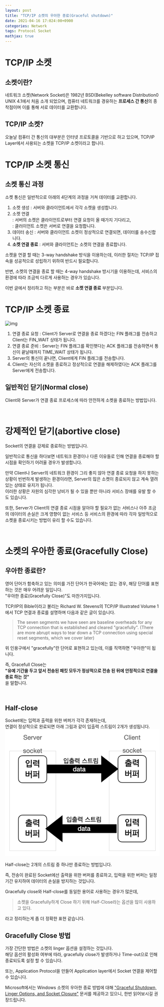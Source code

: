 ```yaml
---
layout: post
title: "TCP/IP 소켓의 우아한 종료(Graceful shutdown)"
date: 2021-04-16 17:024:00+0900
categories: Network
tags: Protocol Socket
mathjax: true
---
```


# TCP/IP 소켓
## 소켓이란?
네트워크 소켓(Network Socket)은 1982년 BSD(Bekelley software Distribution0 UNIX 4.1에서 처음 소개 되었으며, 컴퓨터 네트워크를 경유하는 **프로세스 간 통신**의 종착점이며 이를 통해 서로 데이터를 교환합니다.  

## TCP/IP 소켓?
오늘날 컴퓨터 간 통신의 대부분은 인터넷 프로토콜을 기반으로 하고 있으며, TCP/IP Layer에서 사용되는 소켓을 TCP/IP 소켓이라고 합니다.

# TCP/IP 소켓 통신
## 소켓 통신 과정
소켓 통신은 일반적으로 아래의 4단계의 과정을 거쳐 데이터를 교환합니다.  
1. 소켓 생성 : 서버와 클라이언트에서 각각 소켓을 생성합니다.  
2. 소켓 연결  
: 서버의 소켓은 클라이언트로부터 연결 요청이 올 때가지 기다리고,  
: 클러이언트 소켓은 서버로 연결을 요청합니다.
3. 데이터 송신 : 서버와 클라이언트 소켓이 정상적으로 연결되면, 데이터를 송수신합니다.
4. **소켓 연결 종료** : 서버와 클라이언트는 소켓의 연결을 종료합니다.

소켓을 연결 할 때는 3-way handshake 방식을 이용하는데, 이러한 절차는 TCP/IP 접속을 성공적으로 성립하기 위하여 반드시 필요합니다.

반변, 소켓의 연결을 종료 할 때는 4-way handshake 방시기을 이용하는데, 서비스의 환경에 따라 조금씩 다르게 사용하는 경우가 있습니다.  

이번 글에서 정리하고 하는 부분은 바로 **소켓 연결 종료** 부분입니다.

# TCP/IP 소켓 종료
![img](/resource/20210416/20210416-%20img-1.png)
1. 연결 종료 요청 : Client가 Server로 연결을 종료 하겠다는 FIN 플래그를 전송하고 Client는 FIN_WAIT 상태가 됩니다.  
2. 연결 종료 준비 : Server는 FIN 플래그를 확인햇다는 ACK 플래그를 전송하면서 통신이 끝날때까지 TIME_WAIT 상태가 됩니다.  
3. Server의 통신이 끝나면, Client에게 FIN 플래그를 전송합니다.  
4. Client는 자신의 소켓을 종료하고 정상적으로 연결을 해제하였다는 ACK 플래그를 Server에게 전송합니다.  

## 일반적인 닫기(Normal close)
Client와 Server가 연결 종료 프로세스에 따라 안전하게 소켓을 종료하는 방법입니다.  

<br>

# 강제적인 닫기(abortive close)  
Socket의 연결을 강제로 종료하는 방법입니다.  

일반적으로 통신을 하다보면 네트워크 환경이나 다른 이유들로 인해 연결을 종료해야 할 시점을 확인하기 어려울 경우가 발생합니다.  

만약 Client나 Server의 네트워크 환경이 그리 좋지 않아 연결 종료 요청을 하지 못하는 상황이 빈번하게 발생하는 환경이라면, Server의 많은 소켓이 종료되지 않고 계속 열려 있는 상태로 유지가 됩니다.  
이러한 상황은 자원의 심각한 낭비가 될 수 있을 뿐만 아니라 서비스 장애를 유발 할 수도 있습니다.  

또한, Server가 Client의 연결 종료 시점을 알아야 할 필요가 없는 서비스나 아주 조금의 데이터의 손실은 크게 영향이 없는 서비스 등 서비스의 환경에 따라 각자 일방적으로 소켓을 종료시키는 방법이 유리 할 수도 있습니다.

<br>

# 소켓의 우아한 종료(Gracefully Close)
## 우아한 종료란?

영어 단어가 함축하고 있는 의미를 가진 단어가 한국어에는 없는 경우, 해당 단어를 표현하는 것은 매우 어려운 일입니다.  
"우아한 종료(Gracefully Close)"도 마찬가지입니다.  

TCP/IP의 Bible이라고 불리는 Richard W. Stevens의 TCP/IP Illustrated Volume 1에서 TCP 연결과 종료를 설명하며 다음과 같은 글이 있습니다.

> The seven segments we have seen are baseline overheads for any TCP connection that is established and cleared "gracefully". (There are more abrupt ways to tear down a TCP connection using special reset segments, which we cover later)

위 인용구에서 "gracefully"란 단어로 표현하고 있는데, 이를 직역하면 "우아한"이 됩니다.  

즉, Gracefull Close는  
**"유예 기간을 두고 앞서 전송된 패킷 모두가 정상적으로 전송 된 뒤에 안정적으로 연결을 종료 하는 것"**  
을 말합니다.  

<br>

## Half-close
Socket에는 입력과 출력을 위한 버퍼가 각각 존재하는데,  
연결이 정상적으로 완료되면 아래 그림과 같이 입출력 스트림이 2개가 생성됩니다.  
![img](/resource/20210416/20210416-img-2.png)  

Half-close는 2개의 스트림 중 하나만 종료하는 방법입니다.  

즉, 전송이 완료된 Socket에선 출력을 위한 버퍼를 종료하고, 입력을 위한 버퍼는 일정 기간 유지하여 데이터의 손실을 방지하는 것입니다.  

Gracefully close와 Half-close를 동일한 용어로 사용하는 경우가 많은데,  
> 소켓을 Gracefully하게 Close 하기 위해 Half-Close라는 옵션을 많이 사용하고 있다.  

라고 정리하는게 좀 더 정확한 표현 같습니다.  

## Gracefully Close 방법
가장 간단한 방법은 소켓의 linger 옵션을 설정하는 것입니다.  
해당 옵션의 활성화 여부에 따라, gracefully close가 발생하거나 Time-out으로 인해 종료되도록 설정 할 수 있습니다.  

또는, Application Protocol을 만들어 Application layer에서 Socket 연결을 제어할 수 있습니다.  

Microsoft에서는 Windows 소켓의 우아한 종료 방법에 대해  ["Graceful Shutdown, Linger Options, and Socket Closure"](
https://learn.microsoft.com/en-us/windows/win32/winsock/graceful-shutdown-linger-options-and-socket-closure-2) 문서를 제공하고 있으니, 한번 읽어보시길 권장드립니다.  

